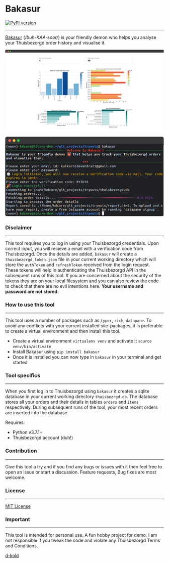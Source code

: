 # Bakasur
[![PyPI version](https://badge.fury.io/py/bakasur.svg)](https://badge.fury.io/py/bakasur)
***
[Bakasur](https://github.com/d-kold/bakasur) (_/buh-KAA-soor/_) is your friendly demon who helps you analyse your Thuisbezorgd order history and visualise it. 

![Dashboard](img/dashboard.png)

![Terminal](img/terminal.png)


### Disclaimer
***
This tool requires you to log in using your Thuisbezorgd credentials. Upon correct input, you will recieve 
a email with a verification code from Thuisbezorgd. Once the details are added, `bakasur` will create a `thuisbezorgd_token.json`
file in your current working directory which will store the `authToken` and `refreshToken` received from the login request. 
These tokens will help in authenticating the Thuisbezorgd API in the subsequent runs of this tool. 
If you are concerned about the security of the tokens they are on your local filesystem and you can also review
the code to check that there are no evil intentions here. **Your username and password are not stored.**


### How to use this tool
***
This tool uses a number of packages such as `typer`, `rich`, `datapane`. To avoid any conflicts with your current installed
site-packages, it is preferable to create a virtual environment and then install this tool.

- Create a virtual environment `virtualenv venv` and activate it `source venv/bin/activate`
- Install Bakasur using `pip install bakasur`
- Once it is installed you can now type in `bakasur` in your terminal and get started

### Tool specifics
***
When you first log in to Thuisbezorgd using `bakasur` it creates a sqlite database in your current working directory `thuisbezrgd.db`. 
The database stores all your orders and their details in tables `orders` and `items` respectively. During subsequent runs
of the tool, your most recent orders are inserted into the database 

Requires:
- Python v3.7.1+ 
- Thuisbezorgd account (duh!)

### Contribution
***
Give this tool a try and if you find any bugs or issues with it then feel free to open an issue or start a discussion.
Feature requests, Bug fixes are most welcome.

### License
***
[MIT License](https://github.com/d-kold/bakasur/blob/0d2317c116180b2e33d14e833c25352ff5a8e032/LICENSE.md)

### Important
***
This tool is intended for personal use. A fun hobby project for demo. I am not responsible if you tweak the code and violate 
any Thuisbezorgd Terms and Conditions. 

[d-kold](https://github.com/d-kold)